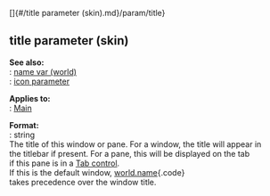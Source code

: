 []{#/title parameter (skin).md}/param/title}    
## title parameter (skin)    
**See also:**    
:   [name var (world)](/world/var/name)    
:   [icon parameter](/%7Bskin%7D/param/icon)    
<!-- -->    
**Applies to:**    
:   [Main](/%7Bskin%7D/control/main)    
<!-- -->    
**Format:**    
:   string    
The title of this window or pane. For a window, the title will appear in    
the titlebar if present. For a pane, this will be displayed on the tab    
if this pane is in a [Tab control](/%7Bskin%7D/control/tab).    
If this is the default window, [world.name](/world/var/name){.code}    
takes precedence over the window title.  